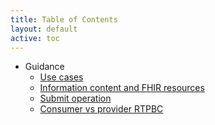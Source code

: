 ```yaml
---
title: Table of Contents
layout: default
active: toc
---
```


* Guidance
    * <a href="Use_cases.html">Use cases</a>
    * <a href="Information_content_and_FHIR_resources.html">Information content and FHIR resources</a>
    * <a href="Submit_operation.html">Submit operation</a>
    * <a href="Consumer_vs_provider_RTPBC.html">Consumer vs provider RTPBC</a>
